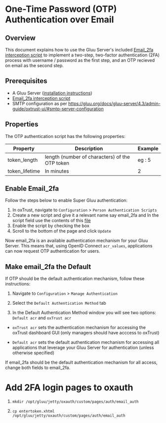 # One-Time Password (OTP) Authentication over Email

## Overview
This document explains how to use the Gluu Server's included 
[Email_2fa interception script](https://raw.githubusercontent.com/GluuFederation/oxAuth/master/Server/integrations/email2FA/email2FAExternalAuthenticator.py) 
to implement a two-step, two-factor authentication (2FA) process with username / password as the first step, and an OTP recieved on email as the second step. 


## Prerequisites
- A Gluu Server ([installation instructions](../installation-guide/index.md))
- [Email_2fa interception script](https://raw.githubusercontent.com/GluuFederation/oxAuth/master/Server/integrations/email2FA/email2FAExternalAuthenticator.py) 
- SMTP configuration as per https://gluu.org/docs/gluu-server/4.3/admin-guide/oxtrust-ui/#smtp-server-configuration



## Properties
The OTP authentication script has the following properties: 

|	Property	|	Description		|	Example	|
|-----------------------|-------------------------------|---------------|
|token_length	|length (number of characters) of the OTP token| eg : 5 
|token_lifetime  |In minutes| 2
 
    
## Enable Email_2fa
Follow the steps below to enable Super Gluu authentication:

1. In oxTrust, navigate to `Configuration` > `Person Authentication Scripts`
1. Create a new script and give it a relevant name say email_2fa and In the script field use the contents of this [file](https://raw.githubusercontent.com/GluuFederation/oxAuth/master/Server/integrations/email2FA/email2FAExternalAuthenticator.py) 
1. Enable the script by checking the box 
1. Scroll to the bottom of the page and click `Update`

Now email_2fa is an available authentication mechanism for your Gluu Server. This means that, using OpenID Connect `acr_values`, applications can now request OTP authentication for users. 

## Make email_2fa the Default

If OTP should be the default authentication mechanism, follow these instructions: 

1. Navigate to `Configuration` > `Manage Authentication` 

1. Select the `Default Authentication Method` tab 

1. In the Default Authentication Method window you will see two options: `Default acr` and `oxTrust acr` 

 - `oxTrust acr` sets the authentication mechanism for accessing the oxTrust dashboard GUI (only managers should have acccess to oxTrust)    

 - `Default acr` sets the default authentication mechanism for accessing all applications that leverage your Gluu Server for authentication (unless otherwise specified)    

If email_2fa should be the default authentication mechanism for all access, change both fields to email_2fa.  

# Add 2FA login pages to oxauth 

1. ` mkdir /opt/gluu/jetty/oxauth/custom/pages/auth/email_auth `

1. ` cp entertoken.xhtml /opt/gluu/jetty/oxauth/custom/pages/auth/email_auth `
